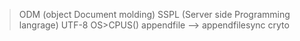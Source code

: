 > ODM   (object Document molding)
> SSPL  (Server side Programming langrage)
> UTF-8
> OS>CPUS()
> appendfile --> appendfilesync
> cryto